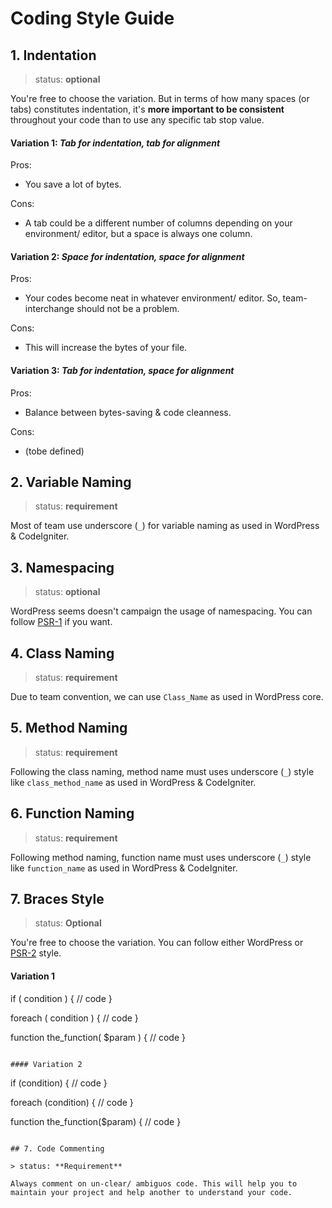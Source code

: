 Coding Style Guide
===

## 1. Indentation

> status: **optional**

You're free to choose the variation. But in terms of how many spaces (or tabs) constitutes indentation, it's **more important to be consistent** throughout your code than to use any specific tab stop value.

#### Variation 1: *Tab for indentation, tab for alignment*

Pros:

- You save a lot of bytes.

Cons:

- A tab could be a different number of columns depending on your environment/ editor, but a space is always one column.

#### Variation 2: *Space for indentation, space for alignment*

Pros:

- Your codes become neat in whatever environment/ editor. So, team-interchange should not be a problem.

Cons:

- This will increase the bytes of your file.

#### Variation 3: *Tab for indentation, space for alignment*

Pros:

- Balance between bytes-saving & code cleanness.

Cons:

- (tobe defined)

## 2. Variable Naming

> status: **requirement**

Most of team use underscore (`_`) for variable naming as used in WordPress & CodeIgniter.

## 3. Namespacing

> status: **optional**

WordPress seems doesn't campaign the usage of namespacing. You can follow [PSR-1](http://www.php-fig.org/psr/psr-1/) if you want.

## 4. Class Naming

> status: **requirement**

Due to team convention, we can use `Class_Name` as used in WordPress core.

## 5. Method Naming

> status: **requirement**

Following the class naming, method name must uses underscore (`_`) style like `class_method_name` as used in WordPress & CodeIgniter.

## 6. Function Naming

> status: **requirement**

Following method naming, function name must uses underscore (`_`) style like `function_name` as used in WordPress & CodeIgniter.

## 7. Braces Style

> status: **Optional**

You're free to choose the variation. You can follow either WordPress or [PSR-2](http://www.php-fig.org/psr/psr-2/) style.

#### Variation 1

if ( condition ) {
    // code
}

foreach ( condition ) {
    // code
}

function the_function( $param ) {
    // code
}

```

#### Variation 2
```
if (condition) {
    // code
}

foreach (condition) {
    // code
}

function the_function($param) {
    // code
}

```

## 7. Code Commenting

> status: **Requirement**

Always comment on un-clear/ ambiguos code. This will help you to maintain your project and help another to understand your code.
